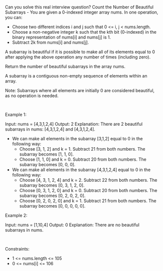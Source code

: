 Can you solve this real interview question? Count the Number of Beautiful Subarrays - You are given a 0-indexed integer array nums. In one operation, you can:

 * Choose two different indices i and j such that 0 <= i, j < nums.length.
 * Choose a non-negative integer k such that the kth bit (0-indexed) in the binary representation of nums[i] and nums[j] is 1.
 * Subtract 2k from nums[i] and nums[j].

A subarray is beautiful if it is possible to make all of its elements equal to 0 after applying the above operation any number of times (including zero).

Return the number of beautiful subarrays in the array nums.

A subarray is a contiguous non-empty sequence of elements within an array.

Note: Subarrays where all elements are initially 0 are considered beautiful, as no operation is needed.

 

Example 1:


Input: nums = [4,3,1,2,4]
Output: 2
Explanation: There are 2 beautiful subarrays in nums: [4,3,1,2,4] and [4,3,1,2,4].
- We can make all elements in the subarray [3,1,2] equal to 0 in the following way:
  - Choose [3, 1, 2] and k = 1. Subtract 21 from both numbers. The subarray becomes [1, 1, 0].
  - Choose [1, 1, 0] and k = 0. Subtract 20 from both numbers. The subarray becomes [0, 0, 0].
- We can make all elements in the subarray [4,3,1,2,4] equal to 0 in the following way:
  - Choose [4, 3, 1, 2, 4] and k = 2. Subtract 22 from both numbers. The subarray becomes [0, 3, 1, 2, 0].
  - Choose [0, 3, 1, 2, 0] and k = 0. Subtract 20 from both numbers. The subarray becomes [0, 2, 0, 2, 0].
  - Choose [0, 2, 0, 2, 0] and k = 1. Subtract 21 from both numbers. The subarray becomes [0, 0, 0, 0, 0].


Example 2:


Input: nums = [1,10,4]
Output: 0
Explanation: There are no beautiful subarrays in nums.


 

Constraints:

 * 1 <= nums.length <= 105
 * 0 <= nums[i] <= 106